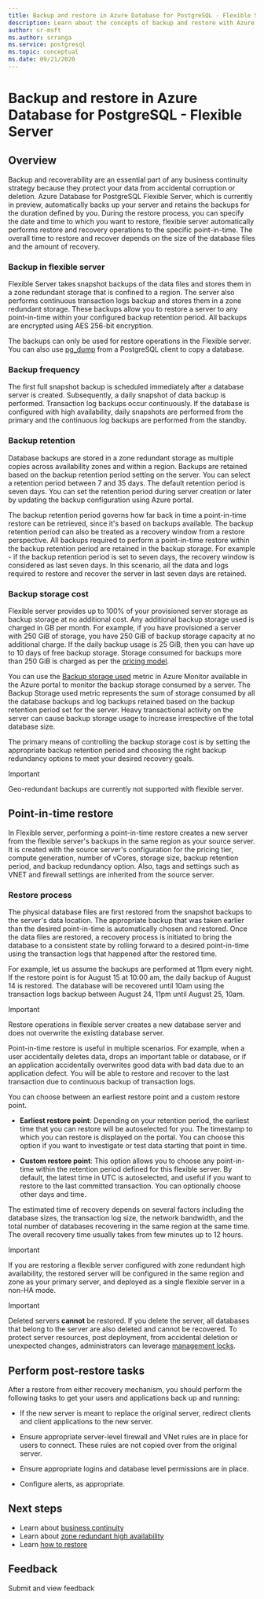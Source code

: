 ```yaml
---
title: Backup and restore in Azure Database for PostgreSQL - Flexible Server
description: Learn about the concepts of backup and restore with Azure Database for PostgreSQL - Flexible Server
author: sr-msft
ms.author: srranga
ms.service: postgresql
ms.topic: conceptual
ms.date: 09/21/2020
---
```

# Backup and restore in Azure Database for PostgreSQL - Flexible Server
 
 ## Overview
 Backup and recoverability are an essential part of any business continuity strategy because they protect your data from accidental corruption or deletion. Azure Database for PostgreSQL Flexible Server, which is currently in preview, automatically backs up your server and retains the backups for the duration defined by you. During the restore process, you can specify the date and time to which you want to restore, flexible server automatically performs restore and recovery operations to the specific point-in-time. The overall time to restore and recover depends on the size of the database files and the amount of recovery. 

### Backup in flexible server
Flexible Server takes snapshot backups of the data files and stores them in a zone redundant storage that is confined to a region. The server also performs continuous transaction logs backup and stores them in a zone redundant storage. These backups allow you to restore a server to any point-in-time within your configured backup retention period. All backups are encrypted using AES 256-bit encryption.

The backups can only be used for restore operations in the Flexible server. You can also use [pg_dump](https://docs.microsoft.com/azure/postgresql/howto-migrate-using-dump-and-restore) from a PostgreSQL client to copy a database.

### Backup frequency

The first full snapshot backup is scheduled immediately after a database server is created. Subsequently, a daily snapshot of data backup is performed.
Transaction log backups occur continuously. If the database is configured with high availability, daily snapshots are performed from the primary and the continuous log backups are performed from the standby.

### Backup retention

Database backups are stored in a zone redundant storage as multiple copies across availability zones and within a region. Backups are retained based on the backup retention period setting on the server. You can select a retention period between 7 and 35 days. The default retention period is seven days. You can set the retention period during server creation or later by updating the backup configuration using Azure portal.

The backup retention period governs how far back in time a point-in-time restore can be retrieved, since it\'s based on backups available. The
backup retention period can also be treated as a recovery window from a restore perspective. All backups required to perform a point-in-time
restore within the backup retention period are retained in the backup storage. For example - if the backup retention period is set to seven days, the recovery window is considered as last seven days. In this scenario, all the data and logs required to restore and recover the server in last seven days are retained. 

### Backup storage cost

Flexible server provides up to 100% of your provisioned server storage as backup storage at no additional cost. Any additional backup storage
used is charged in GB per month. For example, if you have provisioned a server with 250 GiB of storage, you have 250 GiB of backup storage capacity at no additional charge. If the daily backup usage is 25 GiB, then you can have up to 10 days of free backup storage. Storage consumed for backups more than 250 GiB is charged as per the [pricing model](https://azure.microsoft.com/pricing/details/postgresql/).

You can use the [Backup storage used](https://docs.microsoft.com/azure/postgresql/concepts-monitoring) metric in Azure Monitor available in the Azure portal to monitor the backup storage consumed by a server. The Backup Storage used metric represents the sum of storage consumed by all the database backups and log backups retained based on the backup retention period set for the server.  Heavy transactional activity on the server can cause backup storage usage to increase irrespective of the total database size.

The primary means of controlling the backup storage cost is by setting the appropriate backup retention period and choosing the right backup
redundancy options to meet your desired recovery goals.

> [!IMPORTANT]
> Geo-redundant backups are currently not supported with flexible server.

## Point-in-time restore

In Flexible server, performing a point-in-time restore creates a new server from the flexible server\'s backups in the same region as your
source server. It is created with the source server's configuration for the pricing tier, compute generation, number of vCores, storage
size, backup retention period, and backup redundancy option. Also, tags and settings such as VNET and firewall settings are inherited from the source server.

 ### Restore process
The physical database files are first restored from the snapshot backups to the server's data location. The appropriate backup that was taken earlier than the desired point-in-time is automatically chosen and restored. Once the data files are restored, a recovery process is initiated to bring the database to a consistent state by rolling forward to a desired point-in-time using the transaction logs that happened after the restored time. 

 For example, let us assume the backups are performed at 11pm every night. If the restore point is for August 15 at 10:00 am, the daily backup of August 14 is restored. The database will be recovered until 10am using the transaction logs backup between August 24, 11pm until August 25, 10am. 

> [!IMPORTANT]
> Restore operations in flexible server creates a new database server and does not overwrite the existing database server.
> 
Point-in-time restore is useful in multiple scenarios. For example, when a user accidentally deletes data, drops an important table or database,
or if an application accidentally overwrites good data with bad data due to an application defect. You will be able to restore and recover to the last transaction due to continuous backup of transaction logs.

You can choose between an earliest restore point and a custom restore point.

-   **Earliest restore point**: Depending on your retention period, the earliest time that you can restore will be autoselected for you. The timestamp to which you can restore is displayed on the portal. You can choose this option if you want to investigate or test data starting that point in time.

-   **Custom restore point**: This option allows you to choose any point-in-time within the retention period defined for this flexible server. By default, the latest time in UTC is autoselected, and useful if you want to restore to the last committed transaction. You can optionally choose other days and time. 

The estimated time of recovery depends on several factors including the database sizes, the transaction log size, the network bandwidth, and the total number of databases recovering in the same region at the same time. The overall recovery time usually takes from few minutes up to 12 hours.


> [!IMPORTANT]
> If you are restoring a flexible server configured with zone redundant high availability, the restored server will be configured in the same region and zone as your primary server, and deployed as a single flexible server in a non-HA mode.

> [!IMPORTANT]
> Deleted servers **cannot** be restored. If you delete the server, all databases that belong to the server are also deleted and cannot be recovered. To protect server resources, post deployment, from accidental deletion or unexpected changes, administrators can leverage [management locks](https://docs.microsoft.com/azure/azure-resource-manager/resource-group-lock-resources).

## Perform post-restore tasks

After a restore from either recovery mechanism, you should perform the following tasks to get your users and applications back up and running:

-   If the new server is meant to replace the original server, redirect clients and client applications to the new server.

-   Ensure appropriate server-level firewall and VNet rules are in place for users to connect. These rules are not copied over from the original server.

-   Ensure appropriate logins and database level permissions are in place.

-   Configure alerts, as appropriate.

## Next steps

-   Learn about [business continuity](./concepts-business-continuity.md)
-   Learn about [zone redundant high availability](./concepts-high-availability.md)
-   Learn [how to restore](./how-to-restore-server-portal.md)

## Feedback

Submit and view feedback 
